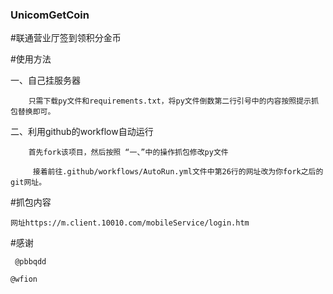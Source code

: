 ### UnicomGetCoin


#联通营业厅签到领积分金币


#使用方法

  一、自己挂服务器

        只需下载py文件和requirements.txt，将py文件倒数第二行引号中的内容按照提示抓包替换即可。
  
  二、利用github的workflow自动运行

        首先fork该项目，然后按照 “一、”中的操作抓包修改py文件
  
         接着前往.github/workflows/AutoRun.yml文件中第26行的网址改为你fork之后的git网址。
 
 #抓包内容
 
    网址https://m.client.10010.com/mobileService/login.htm
 
 #感谢
 
     @pbbqdd
  
    @wfion

